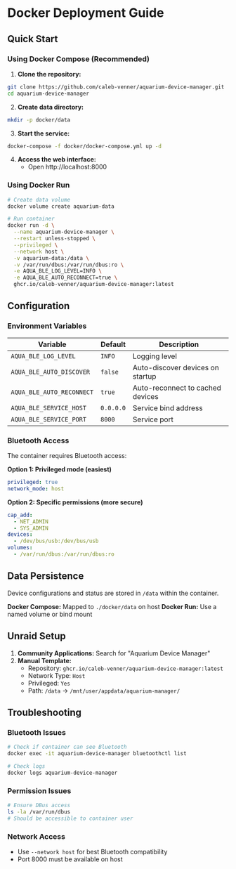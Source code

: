 # Docker Deployment Guide

## Quick Start

### Using Docker Compose (Recommended)

1. **Clone the repository:**
```bash
git clone https://github.com/caleb-venner/aquarium-device-manager.git
cd aquarium-device-manager
```

2. **Create data directory:**
```bash
mkdir -p docker/data
```

3. **Start the service:**
```bash
docker-compose -f docker/docker-compose.yml up -d
```

4. **Access the web interface:**
   - Open http://localhost:8000

### Using Docker Run

```bash
# Create data volume
docker volume create aquarium-data

# Run container
docker run -d \
  --name aquarium-device-manager \
  --restart unless-stopped \
  --privileged \
  --network host \
  -v aquarium-data:/data \
  -v /var/run/dbus:/var/run/dbus:ro \
  -e AQUA_BLE_LOG_LEVEL=INFO \
  -e AQUA_BLE_AUTO_RECONNECT=true \
  ghcr.io/caleb-venner/aquarium-device-manager:latest
```

## Configuration

### Environment Variables

| Variable | Default | Description |
|----------|---------|-------------|
| `AQUA_BLE_LOG_LEVEL` | `INFO` | Logging level |
| `AQUA_BLE_AUTO_DISCOVER` | `false` | Auto-discover devices on startup |
| `AQUA_BLE_AUTO_RECONNECT` | `true` | Auto-reconnect to cached devices |
| `AQUA_BLE_SERVICE_HOST` | `0.0.0.0` | Service bind address |
| `AQUA_BLE_SERVICE_PORT` | `8000` | Service port |

### Bluetooth Access

The container requires Bluetooth access:

**Option 1: Privileged mode (easiest)**
```yaml
privileged: true
network_mode: host
```

**Option 2: Specific permissions (more secure)**
```yaml
cap_add:
  - NET_ADMIN
  - SYS_ADMIN
devices:
  - /dev/bus/usb:/dev/bus/usb
volumes:
  - /var/run/dbus:/var/run/dbus:ro
```

## Data Persistence

Device configurations and status are stored in `/data` within the container.

**Docker Compose:** Mapped to `./docker/data` on host
**Docker Run:** Use a named volume or bind mount

## Unraid Setup

1. **Community Applications:** Search for "Aquarium Device Manager"
2. **Manual Template:**
   - Repository: `ghcr.io/caleb-venner/aquarium-device-manager:latest`
   - Network Type: `Host`
   - Privileged: `Yes`
   - Path: `/data` → `/mnt/user/appdata/aquarium-manager/`

## Troubleshooting

### Bluetooth Issues
```bash
# Check if container can see Bluetooth
docker exec -it aquarium-device-manager bluetoothctl list

# Check logs
docker logs aquarium-device-manager
```

### Permission Issues
```bash
# Ensure DBus access
ls -la /var/run/dbus
# Should be accessible to container user
```

### Network Access
- Use `--network host` for best Bluetooth compatibility
- Port 8000 must be available on host
